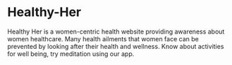 # Healthy-Her

Healthy Her is a women-centric health website providing awareness about women healthcare. Many health ailments that women face can be prevented by looking after their health and wellness. Know about activities for well being, try meditation using our app.
